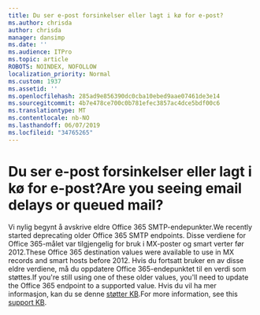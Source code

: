 ```yaml
---
title: Du ser e-post forsinkelser eller lagt i kø for e-post?
ms.author: chrisda
author: chrisda
manager: dansimp
ms.date: ''
ms.audience: ITPro
ms.topic: article
ROBOTS: NOINDEX, NOFOLLOW
localization_priority: Normal
ms.custom: 1937
ms.assetid: ''
ms.openlocfilehash: 285ad9e856390dc0cba10ebed9aae07461de3e14
ms.sourcegitcommit: 4b7e478ce700c0b781efec3857ac4dce5bdf00c6
ms.translationtype: MT
ms.contentlocale: nb-NO
ms.lasthandoff: 06/07/2019
ms.locfileid: "34765265"
---
```

# <a name="are-you-seeing-email-delays-or-queued-mail"></a><span data-ttu-id="c5ae6-102">Du ser e-post forsinkelser eller lagt i kø for e-post?</span><span class="sxs-lookup"><span data-stu-id="c5ae6-102">Are you seeing email delays or queued mail?</span></span>

<span data-ttu-id="c5ae6-103">Vi nylig begynt å avskrive eldre Office 365 SMTP-endepunkter.</span><span class="sxs-lookup"><span data-stu-id="c5ae6-103">We recently started deprecating older Office 365 SMTP endpoints.</span></span> <span data-ttu-id="c5ae6-104">Disse verdiene for Office 365-målet var tilgjengelig for bruk i MX-poster og smart verter før 2012.</span><span class="sxs-lookup"><span data-stu-id="c5ae6-104">These Office 365 destination values were available to use in MX records and smart hosts before 2012.</span></span> <span data-ttu-id="c5ae6-105">Hvis du fortsatt bruker en av disse eldre verdiene, må du oppdatere Office 365-endepunktet til en verdi som støttes.</span><span class="sxs-lookup"><span data-stu-id="c5ae6-105">If you're still using one of these older values, you'll need to update the Office 365 endpoint to a supported value.</span></span> <span data-ttu-id="c5ae6-106">Hvis du vil ha mer informasjon, kan du se denne [støtter KB](https://support.microsoft.com/help/4057301/attr35-response-code-when-mail-is-sent-to-eop-exo).</span><span class="sxs-lookup"><span data-stu-id="c5ae6-106">For more information, see this [support KB](https://support.microsoft.com/help/4057301/attr35-response-code-when-mail-is-sent-to-eop-exo).</span></span>
